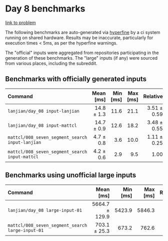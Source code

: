 # Day 8 benchmarks

[link to problem](http://adventofcode.com/2021/day/8)

The following benchmarks are auto-generated via [hyperfine](https://github.com/sharkdp/hyperfine) by a ci system running on shared hardware. Results may be inaccurate, particularly for execution times < 5ms, as per the hyperfine warnings.

The "official" inputs were aggregated from repositories participating in the generation of these benchmarks. The "large" inputs (if any) were sourced from various places, including the subreddit.

## Benchmarks with officially generated inputs
| Command | Mean [ms] | Min [ms] | Max [ms] | Relative |
|:---|---:|---:|---:|---:|
| `lanjian/day_08 input-lanjian` | 14.8 ± 1.3 | 11.6 | 21.1 | 3.51 ± 0.59 |
| `lanjian/day_08 input-mattcl` | 14.7 ± 0.9 | 12.6 | 18.2 | 3.48 ± 0.55 |
| `mattcl/008_seven_segment_search input-lanjian` | 4.7 ± 0.8 | 3.6 | 10.0 | 1.11 ± 0.25 |
| `mattcl/008_seven_segment_search input-mattcl` | 4.2 ± 0.6 | 2.9 | 9.5 | 1.00 |
## Benchmarks using unofficial large inputs
| Command | Mean [ms] | Min [ms] | Max [ms] | Relative |
|:---|---:|---:|---:|---:|
| `lanjian/day_08 large-input-01` | 5664.7 ± 129.9 | 5423.9 | 5846.3 | 8.06 ± 0.34 |
| `mattcl/008_seven_segment_search large-input-01` | 703.1 ± 25.3 | 673.2 | 762.6 | 1.00 |
